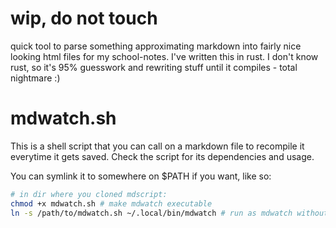 # wip, do not touch

quick tool to parse something approximating markdown into fairly nice looking html files for my school-notes. I've written this in rust. I don't know rust, so it's 95% guesswork and rewriting stuff until it compiles - total nightmare :)

# mdwatch.sh

This is a shell script that you can call on a markdown file to recompile it everytime it gets saved. Check the script for its dependencies and usage.

You can symlink it to somewhere on $PATH if you want, like so:
```bash
# in dir where you cloned mdscript:
chmod +x mdwatch.sh # make mdwatch executable
ln -s /path/to/mdwatch.sh ~/.local/bin/mdwatch # run as mdwatch without path to script location
```
